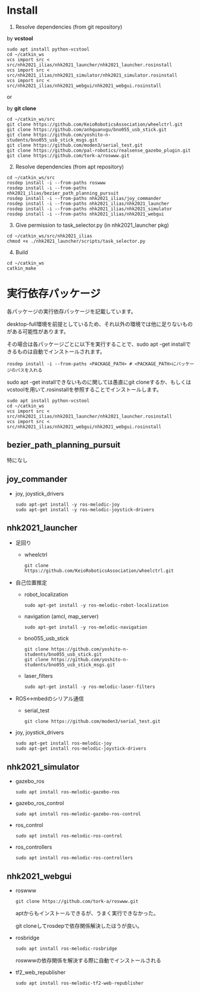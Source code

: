 # Install

1. Resolve dependencies (from git repository)

by **vcstool**

```shell
sudo apt install python-vcstool
cd ~/catkin_ws
vcs import src < src/nhk2021_ilias/nhk2021_launcher/nhk2021_launcher.rosinstall
vcs import src < src/nhk2021_ilias/nhk2021_simulator/nhk2021_simulator.rosinstall
vcs import src < src/nhk2021_ilias/nhk2021_webgui/nhk2021_webgui.rosinstall
```

or

by **git clone**

```shell
cd ~/catkin_ws/src
git clone https://github.com/KeioRoboticsAssociation/wheelctrl.git
git clone https://github.com/anhquanvgu/bno055_usb_stick.git
git clone https://github.com/yoshito-n-students/bno055_usb_stick_msgs.git
git clone https://github.com/moden3/serial_test.git
git clone https://github.com/pal-robotics/realsense_gazebo_plugin.git
git clone https://github.com/tork-a/roswww.git
```

2. Resolve dependencies (from apt repository)

```shell
cd ~/catkin_ws/src
rosdep install -i --from-paths roswww
rosdep install -i --from-paths nhk2021_ilias/bezier_path_planning_pursuit
rosdep install -i --from-paths nhk2021_ilias/joy_commander
rosdep install -i --from-paths nhk2021_ilias/nhk2021_launcher
rosdep install -i --from-paths nhk2021_ilias/nhk2021_simulator
rosdep install -i --from-paths nhk2021_ilias/nhk2021_webgui
```

3. Give permission to task_selector.py (in nhk2021_launcher pkg)

```shell
cd ~/catkin_ws/src/nhk2021_ilias
chmod +x ./nhk2021_launcher/scripts/task_selector.py
```

4. Build

```shell
cd ~/catkin_ws
catkin_make
```



# 実行依存パッケージ

各パッケージの実行依存パッケージを記載しています。

 desktop-full環境を前提としているため、それ以外の環境では他に足りないものがある可能性があります。

その場合は各パッケージごとに以下を実行することで、sudo apt -get installできるものは自動でインストールされます。

```shell
rosdep install -i --from-paths <PACKAGE_PATH> # <PACKAGE_PATH>にパッケージのパスを入れる
```

sudo apt -get installできないものに関しては愚直にgit cloneするか、もしくはvcstoolを用いて.rosinstallを参照することでインストールします。

```shell
sudo apt install python-vcstool
cd ~/catkin_ws
vcs import src < src/nhk2021_ilias/nhk2021_launcher/nhk2021_launcher.rosinstall
vcs import src < src/nhk2021_ilias/nhk2021_webgui/nhk2021_webgui.rosinstall
```



## bezier_path_planning_pursuit

特になし



## joy_commander

- joy, joystick_drivers

  ```shell
  sudo apt-get install -y ros-melodic-joy
  sudo apt-get install -y ros-melodic-joystick-drivers
  ```

  

## nhk2021_launcher

- 足回り

  - wheelctrl

    ```shell
    git clone https://github.com/KeioRoboticsAssociation/wheelctrl.git
    ```

- 自己位置推定

  - robot_localization

    ```shell
    sudo apt-get install -y ros-melodic-robot-localization
    ```

  - navigation (amcl, map_server)

    ```shell
    sudo apt-get install -y ros-melodic-navigation
    ```

  - bno055_usb_stick

    ```shell
    git clone https://github.com/yoshito-n-students/bno055_usb_stick.git
    git clone https://github.com/yoshito-n-students/bno055_usb_stick_msgs.git
    ```

  - laser_filters

    ```shell
    sudo apt-get install -y ros-melodic-laser-filters
    ```

- ROS<->mbedのシリアル通信

  - serial_test

    ```shell
    git clone https://github.com/moden3/serial_test.git
    ```

- joy, joystick_drivers

  ```shell
  sudo apt-get install ros-melodic-joy
  sudo apt-get install ros-melodic-joystick-drivers
  ```

  

## nhk2021_simulator

- gazebo_ros

  ```shell
  sudo apt install ros-melodic-gazebo-ros
  ```

- gazebo_ros_control 

  ```shell
  sudo apt install ros-melodic-gazebo-ros-control 
  ```

- ros_control

  ```shell
  sudo apt install ros-melodic-ros-control
  ```

- ros_controllers 

  ```shell
  sudo apt install ros-melodic-ros-controllers 
  ```

  

## nhk2021_webgui

- roswww

  ```shell
  git clone https://github.com/tork-a/roswww.git
  ```

  aptからもインストールできるが、うまく実行できなかった。

  git cloneしてrosdepで依存関係解決したほうが良い。

- rosbridge

  ```shell
  sudo apt install ros-melodic-rosbridge
  ```

  roswwwの依存関係を解決する際に自動でインストールされる

- tf2_web_republisher

  ```shell
  sudo apt install ros-melodic-tf2-web-republisher 
  ```

  